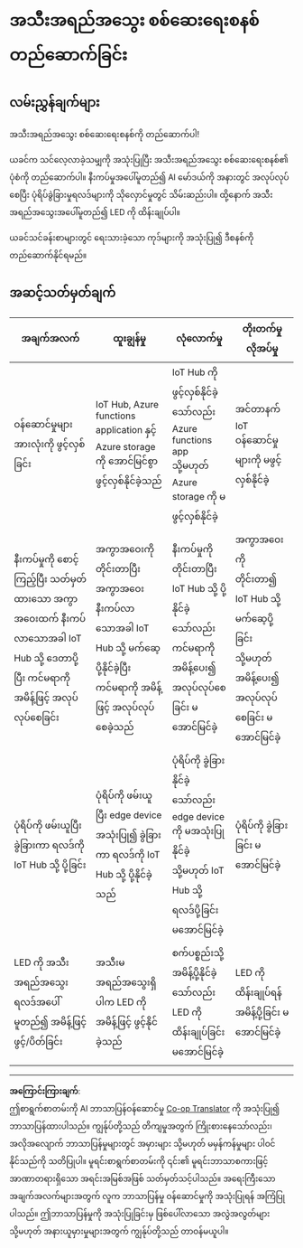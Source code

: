 <!--
CO_OP_TRANSLATOR_METADATA:
{
  "original_hash": "1a85e50c33c38dcd2cde2a97d132f248",
  "translation_date": "2025-08-28T15:56:23+00:00",
  "source_file": "4-manufacturing/lessons/4-trigger-fruit-detector/assignment.md",
  "language_code": "my"
}
-->
# အသီးအရည်အသွေး စစ်ဆေးရေးစနစ် တည်ဆောက်ခြင်း

## လမ်းညွှန်ချက်များ

အသီးအရည်အသွေး စစ်ဆေးရေးစနစ်ကို တည်ဆောက်ပါ!

ယခင်က သင်လေ့လာခဲ့သမျှကို အသုံးပြုပြီး အသီးအရည်အသွေး စစ်ဆေးရေးစနစ်၏ ပုံစံကို တည်ဆောက်ပါ။ နီးကပ်မှုအပေါ်မူတည်၍ AI မော်ဒယ်ကို အနားတွင် အလုပ်လုပ်စေပြီး ပုံရိပ်ခွဲခြားမှုရလဒ်များကို သိုလှောင်မှုတွင် သိမ်းဆည်းပါ။ ထို့နောက် အသီးအရည်အသွေးအပေါ်မူတည်၍ LED ကို ထိန်းချုပ်ပါ။

ယခင်သင်ခန်းစာများတွင် ရေးသားခဲ့သော ကုဒ်များကို အသုံးပြု၍ ဒီစနစ်ကို တည်ဆောက်နိုင်ရမည်။

## အဆင့်သတ်မှတ်ချက်

| အချက်အလက် | ထူးချွန်မှု | လုံလောက်မှု | တိုးတက်မှုလိုအပ်မှု |
| -------- | --------- | -------- | ----------------- |
| ဝန်ဆောင်မှုများအားလုံးကို ဖွင့်လှစ်ခြင်း | IoT Hub, Azure functions application နှင့် Azure storage ကို အောင်မြင်စွာ ဖွင့်လှစ်နိုင်ခဲ့သည် | IoT Hub ကို ဖွင့်လှစ်နိုင်ခဲ့သော်လည်း Azure functions app သို့မဟုတ် Azure storage ကို မဖွင့်လှစ်နိုင်ခဲ့ | အင်တာနက် IoT ဝန်ဆောင်မှုများကို မဖွင့်လှစ်နိုင်ခဲ့ |
| နီးကပ်မှုကို စောင့်ကြည့်ပြီး သတ်မှတ်ထားသော အကွာအဝေးထက် နီးကပ်လာသောအခါ IoT Hub သို့ ဒေတာပို့ပြီး ကင်မရာကို အမိန့်ဖြင့် အလုပ်လုပ်စေခြင်း | အကွာအဝေးကို တိုင်းတာပြီး အကွာအဝေးနီးကပ်လာသောအခါ IoT Hub သို့ မက်ဆေ့ပို့နိုင်ခဲ့ပြီး ကင်မရာကို အမိန့်ဖြင့် အလုပ်လုပ်စေခဲ့သည် | နီးကပ်မှုကို တိုင်းတာပြီး IoT Hub သို့ ပို့နိုင်ခဲ့သော်လည်း ကင်မရာကို အမိန့်ပေး၍ အလုပ်လုပ်စေခြင်း မအောင်မြင်ခဲ့ | အကွာအဝေးကို တိုင်းတာ၍ IoT Hub သို့ မက်ဆေ့ပို့ခြင်း သို့မဟုတ် အမိန့်ပေး၍ အလုပ်လုပ်စေခြင်း မအောင်မြင်ခဲ့ |
| ပုံရိပ်ကို ဖမ်းယူပြီး ခွဲခြားကာ ရလဒ်ကို IoT Hub သို့ ပို့ခြင်း | ပုံရိပ်ကို ဖမ်းယူပြီး edge device အသုံးပြု၍ ခွဲခြားကာ ရလဒ်ကို IoT Hub သို့ ပို့နိုင်ခဲ့သည် | ပုံရိပ်ကို ခွဲခြားနိုင်ခဲ့သော်လည်း edge device ကို မအသုံးပြုနိုင်ခဲ့ သို့မဟုတ် IoT Hub သို့ ရလဒ်ပို့ခြင်း မအောင်မြင်ခဲ့ | ပုံရိပ်ကို ခွဲခြားခြင်း မအောင်မြင်ခဲ့ |
| LED ကို အသီးအရည်အသွေးရလဒ်အပေါ်မူတည်၍ အမိန့်ဖြင့် ဖွင့်/ပိတ်ခြင်း | အသီးမအရည်အသွေးရှိပါက LED ကို အမိန့်ဖြင့် ဖွင့်နိုင်ခဲ့သည် | စက်ပစ္စည်းသို့ အမိန့်ပို့နိုင်ခဲ့သော်လည်း LED ကို ထိန်းချုပ်ခြင်း မအောင်မြင်ခဲ့ | LED ကို ထိန်းချုပ်ရန် အမိန့်ပို့ခြင်း မအောင်မြင်ခဲ့ |

---

**အကြောင်းကြားချက်**:  
ဤစာရွက်စာတမ်းကို AI ဘာသာပြန်ဝန်ဆောင်မှု [Co-op Translator](https://github.com/Azure/co-op-translator) ကို အသုံးပြု၍ ဘာသာပြန်ထားပါသည်။ ကျွန်ုပ်တို့သည် တိကျမှုအတွက် ကြိုးစားနေသော်လည်း၊ အလိုအလျောက် ဘာသာပြန်မှုများတွင် အမှားများ သို့မဟုတ် မမှန်ကန်မှုများ ပါဝင်နိုင်သည်ကို သတိပြုပါ။ မူရင်းစာရွက်စာတမ်းကို ၎င်း၏ မူရင်းဘာသာစကားဖြင့် အာဏာတရားရှိသော အရင်းအမြစ်အဖြစ် သတ်မှတ်သင့်ပါသည်။ အရေးကြီးသော အချက်အလက်များအတွက် လူက ဘာသာပြန်မှု ဝန်ဆောင်မှုကို အသုံးပြုရန် အကြံပြုပါသည်။ ဤဘာသာပြန်မှုကို အသုံးပြုခြင်းမှ ဖြစ်ပေါ်လာသော အလွဲအလွတ်များ သို့မဟုတ် အနားယူမှားမှုများအတွက် ကျွန်ုပ်တို့သည် တာဝန်မယူပါ။